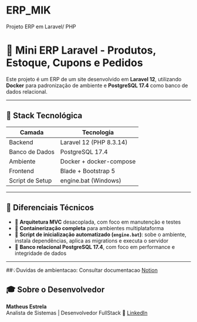 # ERP_MIK
Projeto ERP em Laravel/ PHP

# 🛒 Mini ERP Laravel - Produtos, Estoque, Cupons e Pedidos

Este projeto é um ERP de um site desenvolvido em **Laravel 12**, utilizando **Docker** para padronização de ambiente e **PostgreSQL 17.4** como banco de dados relacional.

---

## 🚀 Stack Tecnológica

| Camada        | Tecnologia         |
|---------------|--------------------|
| Backend       | Laravel 12 (PHP 8.3.14) |
| Banco de Dados| PostgreSQL 17.4    |
| Ambiente      | Docker + docker-compose |
| Frontend      | Blade + Bootstrap 5 |
| Script de Setup | engine.bat (Windows)  |

---
## 🧠 Diferenciais Técnicos

- 🧱 **Arquitetura MVC** desacoplada, com foco em manutenção e testes
- 🐳 **Containerização completa** para ambientes multiplataforma
- 🔄 **Script de inicialização automatizado (`engine.bat`)**: sobe o ambiente, instala dependências, aplica as migrations e executa o servidor
- 💾 **Banco relacional PostgreSQL 17.4**, com foco em performance e integridade de dados

---
##💡Duvidas de ambientacao: Consultar documentacao [Notion](https://www.notion.so/DoC-site-PHP-1df0f2194d92807caed6cc88dd96bb78?pvs=4)

## 🎓 Sobre o Desenvolvedor

**Matheus Estrela**  
Analista de Sistemas | Desenvolvedor FullStack
🔗 [LinkedIn](https://www.linkedin.com/in/matheus-estrela-32072a104/)
